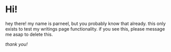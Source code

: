 # Hi!
hey there! my name is parneel, but you probably know that already. this only exists to test my writings page functionality.
if you see this, please message me asap to delete this.

*thank you!*